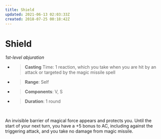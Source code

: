 ```yaml
---
title: Shield
updated: 2021-06-13 02:03:33Z
created: 2018-07-25 00:18:42Z
---
```


<td><h1 id="shield"><strong>Shield</strong></h1><p><em>1st-level abjuration</em></p><ul><li><blockquote><p><strong>Casting</strong> Time: 1 reaction, which you take when you are hit by an attack or targeted by the magic missile spell</p></blockquote></li><li><blockquote><p><strong>Range</strong>: Self</p></blockquote></li><li><blockquote><p><strong>Components</strong>: V, S</p></blockquote></li><li><blockquote><p><strong>Duration</strong>: 1 round</p></blockquote></li></ul><p> </p><p>An invisible barrier of magical force appears and protects you. Until the start of your next turn, you have a +5 bonus to AC, including against the triggering attack, and you take no damage from magic missile.</p><p> </p></td></tr></tbody></table>